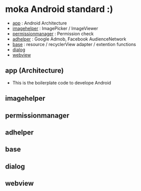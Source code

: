 # moka Android standard :) 

- [app](app/) : Android Architecture
- [imagehelper](imagehelper/) : ImagePicker / ImageViewer
- [permissionmanager](permissionmanager/) : Permission check
- [adhelper](adhelper/) : Google Admob, Facebook AudienceNetwork
- [base](base/) : resource / recyclerView adapter / extention functions
- [dialog](dialog/)
- [webview](webview/)

## app (Architecture)

- This is the boilerplate code to develope Android

## imagehelper

## permissionmanager

## adhelper

## base

## dialog

## webview

